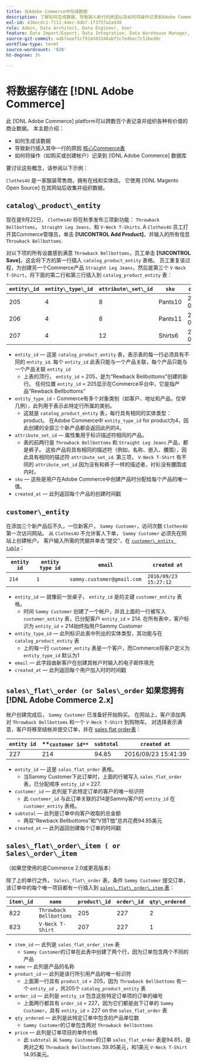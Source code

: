 ```yaml
---
title: 在Adobe Commerce中存储数据
description: 了解如何生成数据、导致插入新行的原因以及如何将操作记录到Adobe Commerce数据库中。
exl-id: 436ecdc1-7112-4dec-9db7-1f3757a2a938
role: Admin, Data Architect, Data Engineer, User
feature: Data Import/Export, Data Integration, Data Warehouse Manager, Commerce Tables
source-git-commit: adb7aaef1cf914d43348abf5c7e4bec7c51bed0c
workflow-type: tm+mt
source-wordcount: '928'
ht-degree: 3%

---
```


# 将数据存储在 [!DNL Adobe Commerce]

此 [!DNL Adobe Commerce] platform可以跨数百个表记录并组织各种有价值的商业数据。 本主题介绍：

* 如何生成该数据
* 导致新行插入其中一行的原因 [核心Commerce表](../data-warehouse-mgr/common-mage-tables.md)
* 如何将操作（如购买或创建帐户）记录到 [!DNL Adobe Commerce] 数据库

要讨论这些概念，请参阅以下示例：

`Clothes4U` 是一家服装零售商，拥有在线和实体店。 它使用 [!DNL Magento Open Source] 在其网站后收集并组织数据。

## `catalog\_product\_entity`

现在是9月22日， `Clothes4U` 将在秋季发布三项新功能： `Throwback Bellbottoms`， `Straight Leg Jeans`、和 `V-Neck T-Shirts`. A `Clothes4U` 员工打开其Commerce管理员，单击 **[!UICONTROL Add Product]**，并输入的所有信息 `Throwback Bellbottoms`.

对以下项的所有设置感到满意 `Throwback Bellbottoms`，员工单击 **[!UICONTROL Save]**，这会将下方的第一行插入 `catalog_product_entity` 表格。 员工重复该过程，为创建另一个Commerce产品 `Straight Leg Jeans`，然后是第三个 `V-Neck T-Shirt`，将下面的第二行和第三行插入到 `catalog_product_entity` 表：

| **`entity\_id`** | **`entity\_type\_id`** | **`attribute\_set\_id`** | **`sku`** | **`created\_at`** |
|---|---|---|---|---|
| 205 | 4 | 8 | Pants10 | 2016/09/22 09:15:43 |
| 206 | 4 | 8 | Pants11 | 2016/09/22 09:18:17 |
| 207 | 4 | 12 | Shirts6 | 2016/09/22 09:24:02 |

* `entity_id`  — 这是 `catalog_product_entity` 表，表示表的每一行必须具有不同的 `entity_id`. 每个 `entity_id` 此表只能与一个产品关联，每个产品只能与一个产品关联 `entity_id`
   * 上表的顶行， `entity_id` = 205，是为“Rewback Bellbottoms”创建的新行。 任何位置 `entity_id` = 205显示在Commerce平台中，它是指产品“Rewback Bellbottoms”
* `entity_type_id` - Commerce有多个对象类别（如客户、地址和产品，仅举几例），此列用于表示此特定行所属的类别。
   * 这就是 `catalog_product_entity` 表，每行具有相同的实体类型： product。 在Adobe Commerce中 `entity_type_id` for product为4，因此创建的全部三个新产品都会返回此列的4。
* `attribute_set_id`  — 属性集用于标识描述符相同的产品。
   * 表的前两行是 `Throwback Bellbottoms` 和 `Straight Leg Jeans` 产品，都是裤子。 这些产品将具有相同的描述符（例如，名称、嵌入、腰围），因此具有相同的描述符 `attribute_set_id`. 第三项， `V-Neck T-Shirt` 有不同的 `attribute_set_id` 因为没有和裤子一样的描述者，衬衫没有腰围或内衬。
* `sku`  — 这些是用户在Adobe Commerce中创建产品时分配给每个产品的唯一值。
* `created_at`  — 此列返回每个产品的创建时间戳

## `customer\_entity`

在添加三个新产品后不久，一位新客户， `Sammy Customer`，访问次数 `Clothes4U`第一次访问网站。 从 `Clothes4U` 不允许客人下单， `Sammy Customer` 必须先在网站上创建帐户。 客户输入所需的凭据并单击“提交”，在 [`customer\_entity table`](../data-warehouse-mgr/cust-ent-table.md)：

| **`entity id`** | **`entity type id`** | **`email`** | **`created at`** |
|---|---|---|---|
| `214` | `1` | `sammy.customer@gmail.com` | `2016/09/23 15:27:12` |

* `entity_id`  — 就像前一张桌子， `entity_id` 是的主键 `customer_entity` 表格。
   * 时间 `Sammy Customer` 创建了一个帐户，并且上面的一行被写入 `customer_entity` 表，已分配客户 `entity_id` = 214. 在所有表中，客户标识为 `entity_id` = 214始终指用户Sammy Customer
* `entity_type_id`  — 此列标识此表中列出的实体类型，其功能与在 `catalog_product_entity` 表
   * 上的每一行 `customer_entity` 表是一个客户，而Commerce将客户定义为 `entity_type_id` 默认为1
* `email`  — 此字段由新客户在创建其帐户时输入的电子邮件填充
* `created_at`  — 此列返回每个用户加入时的时间戳

## `sales\_flat\_order (or Sales\_order` 如果您拥有 [!DNL Adobe Commerce 2.x]

帐户创建完成后， `Sammy Customer` 已准备好开始购买。 在网站上，客户添加两对 `Throwback Bellbottoms` 和一个 `V-Neck T-Shirt` 到购物车。 对选择表示满意，客户将移至结帐并提交订单，并在 [sales flat order表](../data-warehouse-mgr/sales-flat-order-table.md)：

| **`entity id`** | **`customer id**` | **`subtotal`** | **`created at`** |
|---|---|---|---|
| 227 | 214 | 94.85 | 2016/09/23 15:41:39 |

* `entity_id`  — 这是 `sales_flat_order` 表格。
   * 当Sammy Customer下此订单时，上面的行被写入 `sales_flat_order` 表，已分配顺序 `entity_id` = 227.
* `customer_id`  — 此列是下此特定订单的客户的唯一标识符
   * 此 `customer_id` 与此订单关联的214是Sammy客户的 `entity_id` 在 `customer_entity` 表格。
* `subtotal`  — 此列是订单中向客户收取的总金额
   * 两双“Rewback Bellbottoms”和“V领T恤”总共花费94.85美元
* `created_at`  — 此列返回创建每个订单的时间戳

## `sales\_flat\_order\_item ( or Sales\_order\_item`

（如果您使用的是Commerce 2.0或更高版本）

除了上的单行之外， `Sales\_flat\_order` 表，条件 `Sammy Customer` 提交订单，该订单中的每个唯一项目都有一行插入到 [`sales\_flat\_order\_item` 表](../data-warehouse-mgr/sales-flat-order-item-table.md)：

| **`item\_id`** | **`name`** | **`product\_id`** | **`order\_id`** | **`qty\_ordered`** | **`price`** |
|---|---|---|---|---|---|
| 822 | `Throwback Bellbottoms` | 205 | 227 | 2 | 39.95 |
| 823 | `V-Neck T-Shirt` | 207 | 227 | 1 | 14.95 |

* `item_id`  — 此列是 `sales_flat_order_item` 表
   * `Sammy Customer`的订单在此表中创建了两个行，因为订单包含两个不同的产品
* `name`  — 此列是产品的名称
* `product_id`  — 此列是该行所引用产品的唯一标识符
   * 上面第一行具有 `product_id` = 205，因为 `Throwback Bellbottoms` 有一个 `entity_id` ，共205个 `catalog_product_entity` 表
* `order_id`  — 此列是 `entity_id` 包含这些特定订单项的订单的编号
   * 上面两行都具有 `order_id` = 227，因为它们都是由下订单的 `Sammy Customer`，具有 `entity_id` = 227 on the `sales_flat_order` 表
* `qty_ordered`  — 此列是此特定订单中包含的产品单位数
   * `Sammy Customer`的订单包含两对 `Throwback Bellbottoms`
* `price`  — 此列是订单项目的单件价格
   * 此 `subtotal` 从 `Sammy Customer`的订单 `sales_flat_order` 表是94.85，是两对之和 `Throwback Bellbottoms` 39.95美元，和1美元 `V-Neck T-Shirt` 14.95美元。
